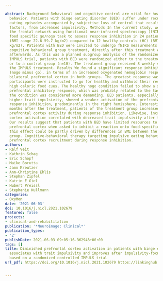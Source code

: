 ---
abstract: Background Behavioral and cognitive control are vital for healthy eating
  behavior. Patients with binge eating disorder (BED) suffer under recurrent binge
  eating episodes accompanied by subjective loss of control that results, among other
  factors, from increased impulsivity. Methods In the current study, we investigated
  the frontal network using functional near-infrared spectroscopy (fNIRS) during a
  food specific go/nogo task to assess response inhibition in 24 patients with BED
  (BMI range 22.6-59.7 kg/m2) compared to 12 healthy controls (HC) (BMI range 20.9-27
  kg/m2). Patients with BED were invited to undergo fNIRS measurements before an impulsivity-focused
  cognitive behavioral group treatment, directly after this treatment and 3 months
  afterwards. As this was a planned subgroup analysis of the randomized controlled
  IMPULS trial, patients with BED were randomized either to the treatment group (n=14)
  or to a control group (n=10). The treatment group received 8 weekly sessions of
  the IMPULS treatment. Results We found a significant response inhibition effect
  (nogo minus go), in terms of an increased oxygenated hemoglobin response in the
  bilateral prefrontal cortex in both groups. The greatest response was observed when
  participants were instructed to go for healthy and withhold their response to unhealthy
  high caloric food cues. The healthy nogo condition failed to show a significant
  prefrontal inhibitory response, which was probably related to the task design, as
  the condition was considered more demanding. BED patients, especially those with
  higher trait impulsivity, showed a weaker activation of the prefrontal cortex during
  response inhibition, predominantly in the right hemisphere. Interestingly, three
  months after the treatment, patients of the treatment group increased their right
  prefrontal cortex activity during response inhibition. Likewise, increased prefrontal
  cortex activation correlated with decreased trait impulsivity after treatment. Conclusions
  Our results suggest that patients with BED have limited resources to activate the
  prefrontal cortex when asked to inhibit a reaction onto food-specific stimuli. However,
  this effect could be partly driven by differences in BMI between the HC and BED
  group. Cognitive-behavioral therapy targeting impulsive eating behavior may improve
  prefrontal cortex recruitment during response inhibition.
authors:
- Ralf Veit
- Kathrin Schag
- Eric Schopf
- Maike Borutta
- Jann Kreutzer
- Ann-Christine Ehlis
- Stephan Zipfel
- Katrin E Giel
- Hubert Preissl
- Stephanie Kullmann
categories:
- OxyMon
date: '2021-06-03'
doi: 10.1016/j.nicl.2021.102679
featured: false
projects:
- clinical-and-rehabilitation
publication: '*NeuroImage: Clinical*'
publication_types:
- '2'
publishDate: 2021-06-03 09:05:16.362943+00:00
tags: []
title: Diminished prefrontal cortex activation in patients with binge eating disorder
  associates with trait impulsivity and improves after impulsivity-focused treatment
  based on a randomized controlled IMPULS trial
url_pdf: https://doi.org/10.1016/j.nicl.2021.102679 https://linkinghub.elsevier.com/retrieve/pii/S2213158221001236

---
